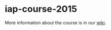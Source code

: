 # iap-course-2015

More information about the course is in our [wiki](https://github.com/lawiscode/iap-course-2015/wiki).
